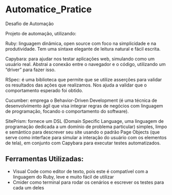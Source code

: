 # Automatice_Pratice

Desafio de Automação 

Projeto de automação, utilizando:

Ruby: linguagem dinâmica, open source com foco na simplicidade e na produtividade. Tem uma sintaxe elegante de leitura natural e fácil escrita.

Capybara: para ajudar nos testar aplicações web, simulando como um usuário real. Abstrai a conexão entre o navegador e o código, utilizando um “driver” para fazer isso.

RSpec: é uma biblioteca que permite que se utilize asserções para validar os resultados das ações que realizamos. Nos ajuda a validar que o comportamento esperado foi obtido.

Cucumber: emprega o Behavior-Driven Development (é uma técnica de desenvolvimento ágil que visa integrar regras de negócios com linguagem de programação, focando o comportamento do software).

SitePrism: fornece um DSL (Domain Specific Language, uma linguagem de programação dedicada a um domínio de problema particular) simples, limpo e semântico para descrever seu site usando o padrão Page Objects (que serve como interface para simular a interação do usuário com os elementos de tela), em conjunto com Capybara para executar testes automatizados.

## Ferramentas Utilizadas:

* Visual Code como editor de texto, pois este é compatível com a linguagem do Ruby, leve e muito fácil de utilizar
* Cmider como terminal para rodar os cenários e escrever os testes para cada um deles


